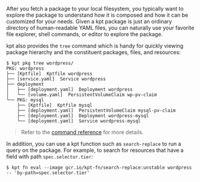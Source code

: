 After you fetch a package to your local filesystem, you typically want to explore the package to
understand how it is composed and how it can be customized for your needs. Given a kpt package is
just an ordinary directory of human-readable YAML files, you can naturally use your favorite file
explorer, shell commands, or editor to explore the package.

kpt also provides the `tree` command which is handy for quickly viewing package hierarchy and the
constituent packages, files, and resources:

```shell
$ kpt pkg tree wordpress/
PKG: wordpress
├── [Kptfile]  Kptfile wordpress
├── [service.yaml]  Service wordpress
├── deployment
│   ├── [deployment.yaml]  Deployment wordpress
│   └── [volume.yaml]  PersistentVolumeClaim wp-pv-claim
└── PKG: mysql
    ├── [Kptfile]  Kptfile mysql
    ├── [deployment.yaml]  PersistentVolumeClaim mysql-pv-claim
    ├── [deployment.yaml]  Deployment wordpress-mysql
    └── [deployment.yaml]  Service wordpress-mysql
```

> Refer to the [command reference][tree-doc] for more details.

In addition, you can use a kpt function such as `search-replace` to run a query on the package.
For example, to search for resources that have a field with path `spec.selector.tier`:

```shell
$ kpt fn eval --image gcr.io/kpt-fn/search-replace:unstable wordpress -- 'by-path=spec.selector.tier'
```

[tree-doc]: /reference/pkg/tree/
